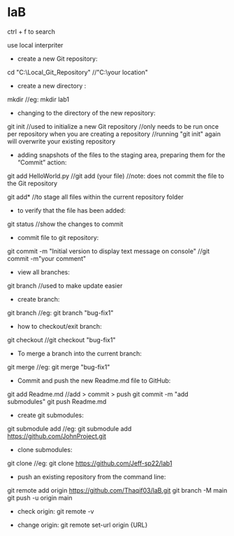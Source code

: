 # laB

ctrl + f to search

use local interpriter

- create a new Git repository:

cd "C:\Local_Git_Repository"		//"C:\your location"


- create a new directory :

mkdir <name of new directory for new Git repository>		//eg: mkdir lab1


- changing to the directory of the new repository:

git init		//used to initialize a new Git repository
			//only needs to be run once per repository when you are creating a repository
			//running "git init" again will overwrite your existing repository


- adding snapshots of the files to the staging area, preparing them for the “Commit” action:

git add HelloWorld.py		//git add (your file)
				//note: does not commit the file to the Git repository

git add*			//to  stage all files within the current repository folder


- to verify that the file has been added:

git status		//show the changes to commit


- commit file to git repository:

git commit -m "Initial version to display text message on console"		//git commit -m"your comment"


- view all branches:

git branch				//used to make update easier


- create branch:

git branch <new branch name>		//eg: git branch "bug-fix1"


- how to checkout/exit branch:

git checkout <branch name>		//git checkout "bug-fix1"

- To merge a branch into the current branch:

git merge <branch to be merged>		//eg: git merge "bug-fix1"

- Commit and push the new Readme.md file to GitHub:

git add Readme.md			//add > commit > push
git commit -m "add submodules"
git push Readme.md


- create git submodules:

git submodule add <Git submodule repository URL>	//eg: git submodule add https://github.com/JohnProject.git


- clone submodules:

git clone <URL of repository to clone>			//eg: git clone https://github.com/Jeff-sp22/lab1

- push an existing repository from the command line:

git remote add origin https://github.com/Thaqif03/laB.git
git branch -M main
git push -u origin main

- check origin:
git remote -v

- change origin:
  git remote set-url origin {URL}

